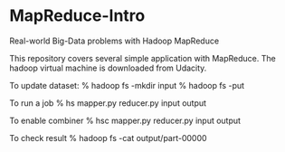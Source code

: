 # MapReduce-Intro
Real-world Big-Data problems with Hadoop MapReduce  

This repository covers several simple application with MapReduce.
The hadoop virtual machine is downloaded from Udacity.

To update dataset:
% hadoop fs -mkdir input
% hadoop fs -put <dataset file>

To run a job
% hs mapper.py reducer.py input output

To enable combiner
% hsc mapper.py reducer.py input output

To check result
% hadoop fs -cat output/part-00000
